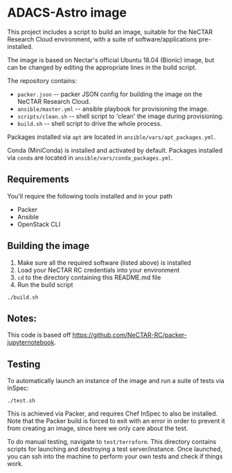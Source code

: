 # ADACS-Astro image

This project includes a script to build an image, suitable for the NeCTAR Research Cloud environment, with a suite of software/applications pre-installed.

The image is based on Nectar's official Ubuntu 18.04 (Bionic) image, but can be changed by editing the appropriate lines in the build script.

The repository contains:
 * `packer.json` -- packer JSON config for building the image on the NeCTAR Research Cloud.
 * `ansible/master.yml` -- ansible playbook for provisioning the image.
 * `scripts/clean.sh` -- shell script to 'clean' the image during provisioning.
 * `build.sh` -- shell script to drive the whole process.

Packages installed via `apt` are located in `ansible/vars/apt_packages.yml`.

Conda (MiniConda) is installed and activated by default.
Packages installed via `conda` are located in `ansible/vars/conda_packages.yml`.


## Requirements

You'll require the following tools installed and in your path
 * Packer
 * Ansible
 * OpenStack CLI

## Building the image

 1. Make sure all the required software (listed above) is installed
 2. Load your NeCTAR RC credentials into your environment
 3. `cd` to the directory containing this README.md file
 4. Run the build script
```
./build.sh
```

## Notes:
This code is based off https://github.com/NeCTAR-RC/packer-jupyternotebook.

## Testing
To automatically launch an instance of the image and run a suite of tests via InSpec:
```
./test.sh
```
This is achieved via Packer, and requires Chef InSpec to also be installed.
Note that the Packer build is forced to exit with an error in order to prevent it from creating an image, since here we only care about the test.

To do manual testing, navigate to `test/terraform`.
This directory contains scripts for launching and destroying a test server/instance.
Once launched, you can ssh into the machine to perform your own tests and check if things work.
